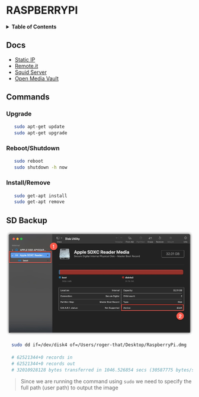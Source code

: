 # RASPBERRYPI

<details>
  <summary id='table-of-contents'>
    <strong>Table of Contents</strong>
  </summary>

<!-- Begin Table of Contents GFM -->

- [Docs](#docs)
- [Commands](#commands)
  - [Upgrade](#upgrade)
  - [Reboot/Shutdown](#rebootshutdown)
  - [Install/Remove](#installremove)
- [SD Backup](#sd-backup)

<!-- End Table of Contents -->

</details>

## Docs

- [Static IP](/Static_IP)
- [Remote.it](/Remote.it)
- [Squid Server](/Squid_Server)
- [Open Media Vault](/OMV)

## Commands

### Upgrade

```Bash
   sudo apt-get update
   sudo apt-get upgrade
```

### Reboot/Shutdown

```Bash
   sudo reboot
   sudo shutdown -h now
```

### Install/Remove

```Bash
   sudo get-apt install
   sudo get-apt remove
```

## SD Backup

![](./assets/images/2023-05-14-18-11-11.png)

```bash
  sudo dd if=/dev/disk4 of=/Users/roger-that/Desktop/RaspberryPi.dmg

  # 62521344+0 records in
  # 62521344+0 records out
  # 32010928128 bytes transferred in 1046.526854 secs (30587775 bytes/sec)
```

> Since we are running the command using `sudo` we need to specify the full path (user path) to output the image
